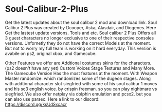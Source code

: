 # Soul-Calibur-2-Plus
Get the latest updates about the soul calibur 2 mod and download link.
Soul Calibur 2 Plus was created by Dcooper, Aska, Alasdair, and Diogenes.
Here Get the lastest update versions. Tools and etc.
Soul calibur 2 Plus Offers all 3 guest characters no longer exclusive to one of their respective consoles versions. Unfornetly they do not have the correct Models at the moment. But not to worry my full team is working on it hard everyday.
This version is avabile on ps2, original xbox, and Gamecube.

Other Features we offer are Addtional costumes skins for the characters. (ps2 doesn't have any yet)
Custom Voices 
Stage Textures and Many More.
The Gamecube Version Has the most features at the moment. With Weapon Master randomize. which randomizes some of the dugeon stages. Along with addtional character slot siegfried with some of his soul calibur 1 moves and his sc3 english voice. by crispin freeman. so you can play nightmare vs siegfried.
We also offer netplay via dolphin emulation and pcsx2. but you can also use parsec. 
Here a link to our discord: https://discord.gg/ksUdSxcacr
